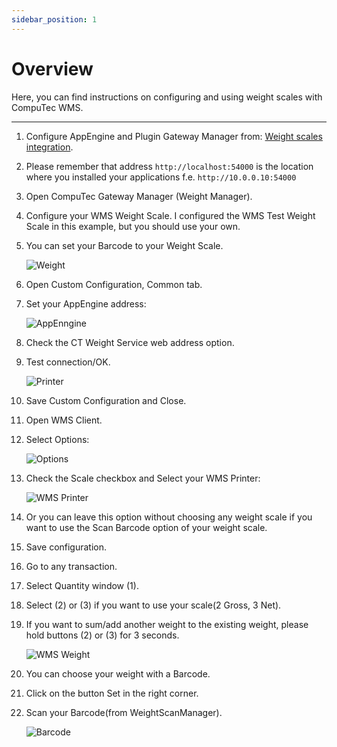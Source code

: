 ```yaml
---
sidebar_position: 1
---
```


# Overview

Here, you can find instructions on configuring and using weight scales with CompuTec WMS.

---

1. Configure AppEngine and Plugin Gateway Manager from: [Weight scales integration](/docs/pdc/administrator-guide/weight-scales-integration/overview).
2. Please remember that address `http://localhost:54000` is the location where you installed your applications f.e. `http://10.0.0.10:54000`
3. Open CompuTec Gateway Manager (Weight Manager).
4. Configure your WMS Weight Scale. I configured the WMS Test Weight Scale in this example, but you should use your own.
5. You can set your Barcode to your Weight Scale.

    ![Weight](./media/weight.webp)
6. Open Custom Configuration, Common tab.
7. Set your AppEngine address:

    ![AppEnngine](./media/appengine-address.png)
8. Check the CT Weight Service web address option.
9. Test connection/OK.

    ![Printer](./media/printer.png)
10. Save Custom Configuration and Close.
11. Open WMS Client.
12. Select Options:

    ![Options](./media/options.png)
13. Check the Scale checkbox and Select your WMS Printer:

    ![WMS Printer](./media/wms-printer.png)
14. Or you can leave this option without choosing any weight scale if you want to use the Scan Barcode option of your weight scale.
15. Save configuration.
16. Go to any transaction.
17. Select Quantity window (1).
18. Select (2) or (3) if you want to use your scale(2 Gross, 3 Net).
19. If you want to sum/add another weight to the existing weight, please hold buttons (2) or (3) for 3 seconds.

    ![WMS Weight](./media/wms-weight.webp)
20. You can choose your weight with a Barcode.
21. Click on the button Set in the right corner.
22. Scan your Barcode(from WeightScanManager).

    ![Barcode](./media/barcode.webp)
